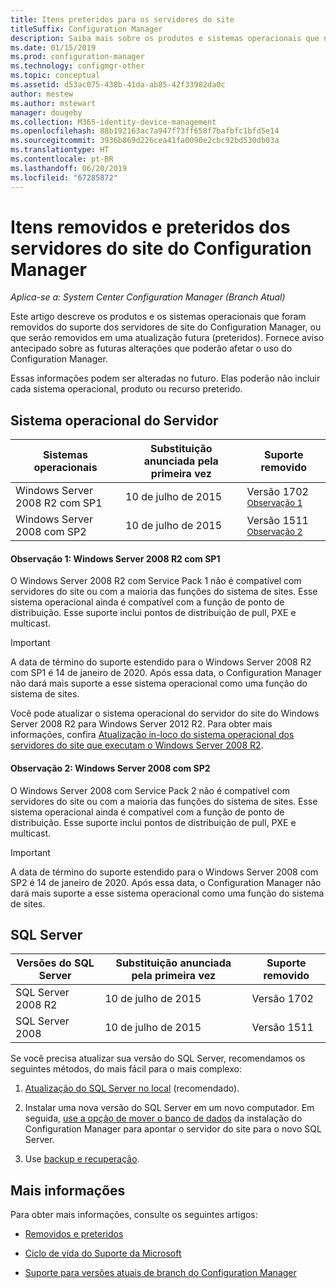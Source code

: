 ```yaml
---
title: Itens preteridos para os servidores do site
titleSuffix: Configuration Manager
description: Saiba mais sobre os produtos e sistemas operacionais que não são mais compatíveis com os servidores de site do Configuration Manager.
ms.date: 01/15/2019
ms.prod: configuration-manager
ms.technology: configmgr-other
ms.topic: conceptual
ms.assetid: d53ac075-438b-41da-ab85-42f33982da0c
author: mestew
ms.author: mstewart
manager: dougeby
ms.collection: M365-identity-device-management
ms.openlocfilehash: 88b192163ac7a947f73ff658f7bafbfc1bfd5e14
ms.sourcegitcommit: 3936b869d226cea41fa0090e2cbc92bd530db03a
ms.translationtype: HT
ms.contentlocale: pt-BR
ms.lasthandoff: 06/20/2019
ms.locfileid: "67285872"
---
```

# <a name="removed-and-deprecated-for-configuration-manager-site-servers"></a>Itens removidos e preteridos dos servidores do site do Configuration Manager

*Aplica-se a: System Center Configuration Manager (Branch Atual)*

Este artigo descreve os produtos e os sistemas operacionais que foram removidos do suporte dos servidores de site do Configuration Manager, ou que serão removidos em uma atualização futura (preteridos). Fornece aviso antecipado sobre as futuras alterações que poderão afetar o uso do Configuration Manager.  

Essas informações podem ser alteradas no futuro. Elas poderão não incluir cada sistema operacional, produto ou recurso preterido.  



## <a name="server-os"></a>Sistema operacional do Servidor  

|**Sistemas operacionais**|**Substituição anunciada pela primeira vez**|**Suporte removido** |  
|-|-|-| 
|Windows Server 2008 R2 com SP1|10 de julho de 2015| Versão 1702 <sup>[Observação 1](#bkmk_note1)</sup>| 
|Windows Server 2008 com SP2|10 de julho de 2015|Versão 1511 <sup>[Observação 2](#bkmk_note2)</sup>|  

#### <a name="bkmk_note1"></a> Observação 1: Windows Server 2008 R2 com SP1
O Windows Server 2008 R2 com Service Pack 1 não é compatível com servidores do site ou com a maioria das funções do sistema de sites. Esse sistema operacional ainda é compatível com a função de ponto de distribuição. Esse suporte inclui pontos de distribuição de pull, PXE e multicast. 

> [!Important]  
> A data de término do suporte estendido para o Windows Server 2008 R2 com SP1 é 14 de janeiro de 2020. Após essa data, o Configuration Manager não dará mais suporte a esse sistema operacional como uma função do sistema de sites. 

Você pode atualizar o sistema operacional do servidor do site do Windows Server 2008 R2 para Windows Server 2012 R2. Para obter mais informações, confira [Atualização in-loco do sistema operacional dos servidores do site que executam o Windows Server 2008 R2](/sccm/core/servers/manage/upgrade-on-premises-infrastructure#BKMK_SupConfigUpgradeSiteSrv).  


#### <a name="bkmk_note2"></a> Observação 2: Windows Server 2008 com SP2
O Windows Server 2008 com Service Pack 2 não é compatível com servidores do site ou com a maioria das funções do sistema de sites. Esse sistema operacional ainda é compatível com a função de ponto de distribuição. Esse suporte inclui pontos de distribuição de pull, PXE e multicast. 

> [!Important]  
> A data de término do suporte estendido para o Windows Server 2008 com SP2 é 14 de janeiro de 2020. Após essa data, o Configuration Manager não dará mais suporte a esse sistema operacional como uma função do sistema de sites.  



## <a name="sql-server"></a>SQL Server   

|**Versões do SQL Server**|**Substituição anunciada pela primeira vez**|**Suporte removido**|   
|-|-|-| 
|SQL Server 2008 R2|10 de julho de 2015|Versão 1702| 
|SQL Server 2008|10 de julho de 2015|Versão 1511|  


Se você precisa atualizar sua versão do SQL Server, recomendamos os seguintes métodos, do mais fácil para o mais complexo:

1. [Atualização do SQL Server no local](/sccm/core/servers/manage/upgrade-on-premises-infrastructure#BKMK_SupConfigUpgradeDBSrv) (recomendado).  

2. Instalar uma nova versão do SQL Server em um novo computador. Em seguida, [use a opção de mover o banco de dados](/sccm/core/servers/manage/modify-your-infrastructure#bkmk_dbconfig) da instalação do Configuration Manager para apontar o servidor do site para o novo SQL Server.  

3. Use [backup e recuperação](/sccm/protect/understand/backup-and-recovery).  



## <a name="more-information"></a>Mais informações

Para obter mais informações, consulte os seguintes artigos: 

- [Removidos e preteridos](/sccm/core/plan-design/changes/deprecated/removed-and-deprecated)  

- [Ciclo de vida do Suporte da Microsoft](https://support.microsoft.com/lifecycle)  

- [Suporte para versões atuais de branch do Configuration Manager](/sccm/core/servers/manage/current-branch-versions-supported)  

